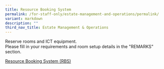 ```yaml
---
title: Resource Booking System
permalink: /for-staff-only/estate-management-and-operations/permalink/
variant: markdown
description: ""
third_nav_title: Estate Management & Operations
---
```

Reserve rooms and ICT equipment.<br>
Please fill in your requirements and room setup details in the "REMARKS"
section.
<p><a href="https://rbs.avero-tech.com/login.html" rel="noopener noreferrer nofollow" target="_blank">Resource Booking System (RBS)</a>
</p>